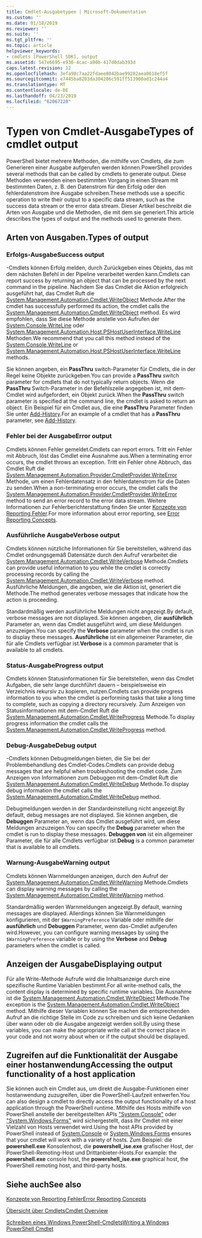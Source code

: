 ```yaml
---
title: Cmdlet-Ausgabetypen | Microsoft-Dokumentation
ms.custom: ''
ms.date: 01/18/2019
ms.reviewer: ''
ms.suite: ''
ms.tgt_pltfrm: ''
ms.topic: article
helpviewer_keywords:
- cmdlets [PowerShell SDK], output
ms.assetid: 547e6695-e936-4cac-a90b-417d0dab393d
caps.latest.revision: 12
ms.openlocfilehash: 3efa98c7aa22fdaee8042bae99282aea0618ef5f
ms.sourcegitcommit: e7445ba8203da304286c591ff513900ad1c244a4
ms.translationtype: MT
ms.contentlocale: de-DE
ms.lasthandoff: 04/23/2019
ms.locfileid: "62067220"
---
```

# <a name="types-of-cmdlet-output"></a><span data-ttu-id="dff1b-102">Typen von Cmdlet-Ausgabe</span><span class="sxs-lookup"><span data-stu-id="dff1b-102">Types of cmdlet output</span></span>

<span data-ttu-id="dff1b-103">PowerShell bietet mehrere Methoden, die mithilfe von Cmdlets, die zum Generieren einer Ausgabe aufgerufen werden können.</span><span class="sxs-lookup"><span data-stu-id="dff1b-103">PowerShell provides several methods that can be called by cmdlets to generate output.</span></span> <span data-ttu-id="dff1b-104">Diese Methoden verwenden einen bestimmten Vorgang in einen Stream mit bestimmten Daten, z. B. den Datenstrom für den Erfolg oder den fehlerdatenstrom ihre Ausgabe schreiben.</span><span class="sxs-lookup"><span data-stu-id="dff1b-104">These methods use a specific operation to write their output to a specific data stream, such as the success data stream or the error data stream.</span></span> <span data-ttu-id="dff1b-105">Dieser Artikel beschreibt die Arten von Ausgabe und die Methoden, die mit dem sie generiert.</span><span class="sxs-lookup"><span data-stu-id="dff1b-105">This article describes the types of output and the methods used to generate them.</span></span>

## <a name="types-of-output"></a><span data-ttu-id="dff1b-106">Arten von Ausgaben.</span><span class="sxs-lookup"><span data-stu-id="dff1b-106">Types of output</span></span>

### <a name="success-output"></a><span data-ttu-id="dff1b-107">Erfolgs-Ausgabe</span><span class="sxs-lookup"><span data-stu-id="dff1b-107">Success output</span></span>

<span data-ttu-id="dff1b-108">-Cmdlets können Erfolg melden, durch Zurückgeben eines Objekts, das mit dem nächsten Befehl in der Pipeline verarbeitet werden kann.</span><span class="sxs-lookup"><span data-stu-id="dff1b-108">Cmdlets can report success by returning an object that can be processed by the next command in the pipeline.</span></span> <span data-ttu-id="dff1b-109">Nachdem Sie das Cmdlet die Aktion erfolgreich ausgeführt hat, das Cmdlet Ruft die [System.Management.Automation.Cmdlet.WriteObject](/dotnet/api/System.Management.Automation.Cmdlet.WriteObject) Methode.</span><span class="sxs-lookup"><span data-stu-id="dff1b-109">After the cmdlet has successfully performed its action, the cmdlet calls the [System.Management.Automation.Cmdlet.WriteObject](/dotnet/api/System.Management.Automation.Cmdlet.WriteObject) method.</span></span> <span data-ttu-id="dff1b-110">Es wird empfohlen, dass Sie diese Methode anstelle von Aufrufen der [System.Console.WriteLine](/dotnet/api/System.Console.WriteLine) oder [System.Management.Automation.Host.PSHostUserInterface.WriteLine](/dotnet/api/System.Management.Automation.Host.PSHostUserInterface.WriteLine) Methoden.</span><span class="sxs-lookup"><span data-stu-id="dff1b-110">We recommend that you call this method instead of the [System.Console.WriteLine](/dotnet/api/System.Console.WriteLine) or [System.Management.Automation.Host.PSHostUserInterface.WriteLine](/dotnet/api/System.Management.Automation.Host.PSHostUserInterface.WriteLine) methods.</span></span>

<span data-ttu-id="dff1b-111">Sie können angeben, ein **PassThru** switch-Parameter für Cmdlets, die in der Regel keine Objekte zurückgeben.</span><span class="sxs-lookup"><span data-stu-id="dff1b-111">You can provide a **PassThru** switch parameter for cmdlets that do not typically return objects.</span></span>
<span data-ttu-id="dff1b-112">Wenn die **PassThru** Switch-Parameter in der Befehlszeile angegeben ist, mit dem-Cmdlet wird aufgefordert, ein Objekt zurück.</span><span class="sxs-lookup"><span data-stu-id="dff1b-112">When the **PassThru** switch parameter is specified at the command line, the cmdlet is asked to return an object.</span></span> <span data-ttu-id="dff1b-113">Ein Beispiel für ein Cmdlet aus, die eine **PassThru** Parameter finden Sie unter [Add-History](/powershell/module/Microsoft.PowerShell.Core/Add-History).</span><span class="sxs-lookup"><span data-stu-id="dff1b-113">For an example of a cmdlet that has a **PassThru** parameter, see [Add-History](/powershell/module/Microsoft.PowerShell.Core/Add-History).</span></span>

### <a name="error-output"></a><span data-ttu-id="dff1b-114">Fehler bei der Ausgabe</span><span class="sxs-lookup"><span data-stu-id="dff1b-114">Error output</span></span>

<span data-ttu-id="dff1b-115">Cmdlets können Fehler gemeldet.</span><span class="sxs-lookup"><span data-stu-id="dff1b-115">Cmdlets can report errors.</span></span> <span data-ttu-id="dff1b-116">Tritt ein Fehler mit Abbruch, löst das Cmdlet eine Ausnahme aus.</span><span class="sxs-lookup"><span data-stu-id="dff1b-116">When a terminating error occurs, the cmdlet throws an exception.</span></span> <span data-ttu-id="dff1b-117">Tritt ein Fehler ohne Abbruch, das Cmdlet Ruft die [System.Management.Automation.Provider.CmdletProvider.WriteError](/dotnet/api/System.Management.Automation.Provider.CmdletProvider.WriteError) Methode, um einen Fehlerdatensatz in den fehlerdatenstrom für die Daten zu senden.</span><span class="sxs-lookup"><span data-stu-id="dff1b-117">When a non-terminating error occurs, the cmdlet calls the [System.Management.Automation.Provider.CmdletProvider.WriteError](/dotnet/api/System.Management.Automation.Provider.CmdletProvider.WriteError) method to send an error record to the error data stream.</span></span> <span data-ttu-id="dff1b-118">Weitere Informationen zur Fehlerberichterstattung finden Sie unter [Konzepte von Reporting Fehler](./error-reporting-concepts.md).</span><span class="sxs-lookup"><span data-stu-id="dff1b-118">For more information about error reporting, see [Error Reporting Concepts](./error-reporting-concepts.md).</span></span>

### <a name="verbose-output"></a><span data-ttu-id="dff1b-119">Ausführliche Ausgabe</span><span class="sxs-lookup"><span data-stu-id="dff1b-119">Verbose output</span></span>

<span data-ttu-id="dff1b-120">Cmdlets können nützliche Informationen für Sie bereitstellen, während das Cmdlet ordnungsgemäß Datensätze durch den Aufruf verarbeitet die [System.Management.Automation.Cmdlet.WriteVerbose](/dotnet/api/System.Management.Automation.Cmdlet.WriteVerbose) Methode.</span><span class="sxs-lookup"><span data-stu-id="dff1b-120">Cmdlets can provide useful information to you while the cmdlet is correctly processing records by calling the [System.Management.Automation.Cmdlet.WriteVerbose](/dotnet/api/System.Management.Automation.Cmdlet.WriteVerbose) method.</span></span> <span data-ttu-id="dff1b-121">Ausführliche Meldungen, die angeben, wie die Aktion ist, generiert die Methode.</span><span class="sxs-lookup"><span data-stu-id="dff1b-121">The method generates verbose messages that indicate how the action is proceeding.</span></span>

<span data-ttu-id="dff1b-122">Standardmäßig werden ausführliche Meldungen nicht angezeigt.</span><span class="sxs-lookup"><span data-stu-id="dff1b-122">By default, verbose messages are not displayed.</span></span> <span data-ttu-id="dff1b-123">Sie können angeben, die **ausführlich** Parameter an, wenn das Cmdlet ausgeführt wird, um diese Meldungen anzuzeigen.</span><span class="sxs-lookup"><span data-stu-id="dff1b-123">You can specify the **Verbose** parameter when the cmdlet is run to display these messages.</span></span> <span data-ttu-id="dff1b-124">**Ausführliche** ist ein allgemeiner Parameter, die für alle Cmdlets verfügbar ist.</span><span class="sxs-lookup"><span data-stu-id="dff1b-124">**Verbose** is a common parameter that is available to all cmdlets.</span></span>

### <a name="progress-output"></a><span data-ttu-id="dff1b-125">Status-Ausgabe</span><span class="sxs-lookup"><span data-stu-id="dff1b-125">Progress output</span></span>

<span data-ttu-id="dff1b-126">Cmdlets können Statusinformationen für Sie bereitstellen, wenn das Cmdlet Aufgaben, die sehr lange durchführt dauern – beispielsweise ein Verzeichnis rekursiv zu kopieren, nutzen.</span><span class="sxs-lookup"><span data-stu-id="dff1b-126">Cmdlets can provide progress information to you when the cmdlet is performing tasks that take a long time to complete, such as copying a directory recursively.</span></span> <span data-ttu-id="dff1b-127">Zum Anzeigen von Statusinformationen mit dem-Cmdlet Ruft die [System.Management.Automation.Cmdlet.WriteProgress](/dotnet/api/System.Management.Automation.Cmdlet.WriteProgress) Methode.</span><span class="sxs-lookup"><span data-stu-id="dff1b-127">To display progress information the cmdlet calls the [System.Management.Automation.Cmdlet.WriteProgress](/dotnet/api/System.Management.Automation.Cmdlet.WriteProgress) method.</span></span>

### <a name="debug-output"></a><span data-ttu-id="dff1b-128">Debug-Ausgabe</span><span class="sxs-lookup"><span data-stu-id="dff1b-128">Debug output</span></span>

<span data-ttu-id="dff1b-129">-Cmdlets können Debugmeldungen bieten, die Sie bei der Problembehandlung des Cmdlet-Codes.</span><span class="sxs-lookup"><span data-stu-id="dff1b-129">Cmdlets can provide debug messages that are helpful when troubleshooting the cmdlet code.</span></span> <span data-ttu-id="dff1b-130">Zum Anzeigen von Informationen zum Debuggen mit dem-Cmdlet Ruft die [System.Management.Automation.Cmdlet.WriteDebug](/dotnet/api/System.Management.Automation.Cmdlet.WriteDebug) Methode.</span><span class="sxs-lookup"><span data-stu-id="dff1b-130">To display debug information the cmdlet calls the [System.Management.Automation.Cmdlet.WriteDebug](/dotnet/api/System.Management.Automation.Cmdlet.WriteDebug) method.</span></span>

<span data-ttu-id="dff1b-131">Debugmeldungen werden in der Standardeinstellung nicht angezeigt.</span><span class="sxs-lookup"><span data-stu-id="dff1b-131">By default, debug messages are not displayed.</span></span> <span data-ttu-id="dff1b-132">Sie können angeben, die **Debuggen** Parameter an, wenn das Cmdlet ausgeführt wird, um diese Meldungen anzuzeigen.</span><span class="sxs-lookup"><span data-stu-id="dff1b-132">You can specify the **Debug** parameter when the cmdlet is run to display these messages.</span></span> <span data-ttu-id="dff1b-133">**Debuggen von** ist ein allgemeiner Parameter, die für alle Cmdlets verfügbar ist.</span><span class="sxs-lookup"><span data-stu-id="dff1b-133">**Debug** is a common parameter that is available to all cmdlets.</span></span>

### <a name="warning-output"></a><span data-ttu-id="dff1b-134">Warnung-Ausgabe</span><span class="sxs-lookup"><span data-stu-id="dff1b-134">Warning output</span></span>

<span data-ttu-id="dff1b-135">Cmdlets können Warnmeldungen anzeigen, durch den Aufruf der [System.Management.Automation.Cmdlet.WriteWarning](/dotnet/api/System.Management.Automation.Cmdlet.WriteWarning) Methode.</span><span class="sxs-lookup"><span data-stu-id="dff1b-135">Cmdlets can display warning messages by calling the [System.Management.Automation.Cmdlet.WriteWarning](/dotnet/api/System.Management.Automation.Cmdlet.WriteWarning) method.</span></span>

<span data-ttu-id="dff1b-136">Standardmäßig werden Warnmeldungen angezeigt.</span><span class="sxs-lookup"><span data-stu-id="dff1b-136">By default, warning messages are displayed.</span></span> <span data-ttu-id="dff1b-137">Allerdings können Sie Warnmeldungen konfigurieren, mit der `$WarningPreference` Variable oder mithilfe der **ausführlich** und **Debuggen** Parameter, wenn das-Cmdlet aufgerufen wird.</span><span class="sxs-lookup"><span data-stu-id="dff1b-137">However, you can configure warning messages by using the `$WarningPreference` variable or by using the **Verbose** and **Debug** parameters when the cmdlet is called.</span></span>

## <a name="displaying-output"></a><span data-ttu-id="dff1b-138">Anzeigen der Ausgabe</span><span class="sxs-lookup"><span data-stu-id="dff1b-138">Displaying output</span></span>

<span data-ttu-id="dff1b-139">Für alle Write-Methode Aufrufe wird die Inhaltsanzeige durch eine spezifische Runtime Variablen bestimmt.</span><span class="sxs-lookup"><span data-stu-id="dff1b-139">For all write-method calls, the content display is determined by specific runtime variables.</span></span> <span data-ttu-id="dff1b-140">Die Ausnahme ist die [System.Management.Automation.Cmdlet.WriteObject](/dotnet/api/System.Management.Automation.Cmdlet.WriteObject) Methode.</span><span class="sxs-lookup"><span data-stu-id="dff1b-140">The exception is the [System.Management.Automation.Cmdlet.WriteObject](/dotnet/api/System.Management.Automation.Cmdlet.WriteObject) method.</span></span> <span data-ttu-id="dff1b-141">Mithilfe dieser Variablen können Sie machen die entsprechenden Aufruf an die richtige Stelle im Code zu schreiben und sich keine Gedanken über wann oder ob die Ausgabe angezeigt werden soll.</span><span class="sxs-lookup"><span data-stu-id="dff1b-141">By using these variables, you can make the appropriate write call at the correct place in your code and not worry about when or if the output should be displayed.</span></span>

## <a name="accessing-the-output-functionality-of-a-host-application"></a><span data-ttu-id="dff1b-142">Zugreifen auf die Funktionalität der Ausgabe einer hostanwendung</span><span class="sxs-lookup"><span data-stu-id="dff1b-142">Accessing the output functionality of a host application</span></span>

<span data-ttu-id="dff1b-143">Sie können auch ein Cmdlet aus, um direkt die Ausgabe-Funktionen einer hostanwendung zuzugreifen, über die PowerShell-Laufzeit entwerfen.</span><span class="sxs-lookup"><span data-stu-id="dff1b-143">You can also design a cmdlet to directly access the output functionality of a host application through the PowerShell runtime.</span></span> <span data-ttu-id="dff1b-144">Mithilfe des Hosts mithilfe von PowerShell anstelle der bereitgestellten APIs ["System.Console"](/dotnet/api/System.Console) oder ["System.Windows.Forms"](/dotnet/api/System.Windows.Forms) wird sichergestellt, dass Ihr Cmdlet mit einer Vielzahl von Hosts verwendet wird.</span><span class="sxs-lookup"><span data-stu-id="dff1b-144">Using the host APIs provided by PowerShell instead of [System.Console](/dotnet/api/System.Console) or [System.Windows.Forms](/dotnet/api/System.Windows.Forms) ensures that your cmdlet will work with a variety of hosts.</span></span> <span data-ttu-id="dff1b-145">Zum Beispiel: die **powershell.exe** Konsolenhost, die **powershell_ise.exe** grafischer Host, der PowerShell-Remoting-Host und Drittanbieter-Hosts.</span><span class="sxs-lookup"><span data-stu-id="dff1b-145">For example: the **powershell.exe** console host, the **powershell_ise.exe** graphical host, the PowerShell remoting host, and third-party hosts.</span></span>

## <a name="see-also"></a><span data-ttu-id="dff1b-146">Siehe auch</span><span class="sxs-lookup"><span data-stu-id="dff1b-146">See also</span></span>

[<span data-ttu-id="dff1b-147">Konzepte von Reporting Fehler</span><span class="sxs-lookup"><span data-stu-id="dff1b-147">Error Reporting Concepts</span></span>](./error-reporting-concepts.md)

[<span data-ttu-id="dff1b-148">Übersicht über Cmdlets</span><span class="sxs-lookup"><span data-stu-id="dff1b-148">Cmdlet Overview</span></span>](./cmdlet-overview.md)

[<span data-ttu-id="dff1b-149">Schreiben eines Windows PowerShell-Cmdlets</span><span class="sxs-lookup"><span data-stu-id="dff1b-149">Writing a Windows PowerShell Cmdlet</span></span>](./writing-a-windows-powershell-cmdlet.md)